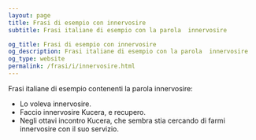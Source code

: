 ```yaml
---
layout: page
title: Frasi di esempio con innervosire 
subtitle: Frasi italiane di esempio con la parola  innervosire

og_title: Frasi di esempio con innervosire 
og_description: Frasi italiane di esempio con la parola  innervosire
og_type: website
permalink: /frasi/i/innervosire.html
---
```


Frasi italiane di esempio contenenti la parola innervosire:


- Lo voleva innervosire.
- Faccio innervosire Kucera, e recupero.
- Negli ottavi incontro Kucera, che sembra stia cercando di farmi innervosire con il suo servizio.
